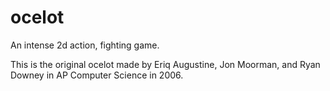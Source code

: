 ocelot
======

An intense 2d action, fighting game.

This is the original ocelot made by Eriq Augustine, Jon Moorman, and Ryan Downey in AP Computer Science in 2006.
